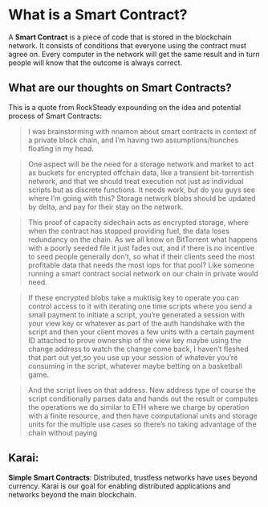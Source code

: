 # What is a Smart Contract?
A **Smart Contract** is a piece of code that is stored in the blockchain network. It consists of conditions that everyone using the contract must agree on. Every computer in the network will get the same result and in turn people will know that the outcome is always correct.
## What are our thoughts on Smart Contracts?

This is a quote from RockSteady expounding on the idea and potential process of Smart Contracts:
>I was brainstorming with nnamon about smart contracts in context of a private block chain, and I’m having two assumptions/hunches floating in my head.



>One aspect will be the need for a storage network and market to act as buckets for encrypted offchain data, like a transient bit-torrentish network, and that we should treat execution not just as individual scripts but as discrete functions. It needs work, but do you guys see where I’m going with this? Storage network blobs should be updated by delta, and pay for their stay on the network.



>This proof of capacity sidechain acts as encrypted storage, where when the contract has stopped providing fuel, the data loses redundancy on the chain. As we all know on BitTorrent what happens with a poorly seeded file it just fades out, and if there is no incentive to seed people generally don’t, so what if their clients seed the most profitable data that needs the most iops for that pool? Like someone running a smart contract social network on our chain in private would need.



>If these encrypted blobs take a muktisig key to operate you can control access to it with iterating one time scripts where you send a small payment to initiate a script, you’re generated a session with your view key or whatever as part of the auth handshake with the script and then your client moves a few units with a certain payment ID attached to prove ownership of the view key maybe using the change address to watch the change come back, I haven’t fleshed that part out yet,so you use up your session of whatever you’re consuming in the script, whatever maybe betting on a basketball game.



>And the script lives on that address. New address type of course the script conditionally parses data and hands out the result or computes the operations we do similar to ETH where we charge by operation with a finite resource, and then have computational units and storage units for the multiple use cases so there’s no taking advantage of the chain without paying

## Karai:
**Simple Smart Contracts**:
Distributed, trustless networks have uses beyond currency. Karai is our goal for enabling distributed applications and networks beyond the main blockchain.
